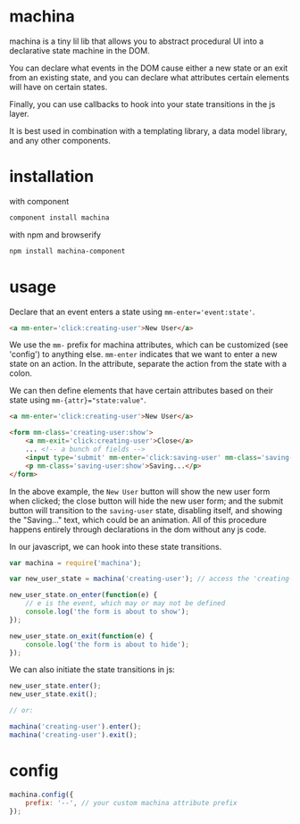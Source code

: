 # machina

machina is a tiny lil lib that allows you to abstract procedural UI into a declarative state machine in the DOM.

You can declare what events in the DOM cause either a new state or an exit from an existing state, and you can declare what attributes certain elements will have on certain states.

Finally, you can use callbacks to hook into your state transitions in the js layer.

It is best used in combination with a templating library, a data model library, and any other components.

# installation

with component

```sh
component install machina
```
with npm and browserify

```sh
npm install machina-component
```

# usage

Declare that an event enters a state using `mm-enter='event:state'`.

```html
<a mm-enter='click:creating-user'>New User</a>
```

We use the `mm-` prefix for machina attributes, which can be customized (see 'config') to anything else. `mm-enter` indicates that we want to enter a new state on an action. In the attribute, separate the action from the state with a colon.

We can then define elements that have certain attributes based on their state using `mm-{attr}="state:value"`.

```html
<a mm-enter='click:creating-user'>New User</a>

<form mm-class='creating-user:show'>
	<a mm-exit='click:creating-user'>Close</a>
	... <!-- a bunch of fields -->
	<input type='submit' mm-enter='click:saving-user' mm-class='saving-user:disabled' />
	<p mm-class='saving-user:show'>Saving...</p>
</form>
```

In the above example, the `New User` button will show the new user form when clicked; the close button will hide the new user form; and the submit button will transition to the `saving-user` state, disabling itself, and showing the "Saving..." text, which could be an animation. All of this procedure happens entirely through declarations in the dom without any js code.

In our javascript, we can hook into these state transitions.

```js
var machina = require('machina');

var new_user_state = machina('creating-user'); // access the 'creating-user' state

new_user_state.on_enter(function(e) {
	// e is the event, which may or may not be defined
	console.log('the form is about to show');
});

new_user_state.on_exit(function(e) {
	console.log('the form is about to hide');
});

```

We can also initiate the state transitions in js:

```js
new_user_state.enter();
new_user_state.exit();

// or:

machina('creating-user').enter();
machina('creating-user').exit();
```

# config

```js
machina.config({
	prefix: '--', // your custom machina attribute prefix
});
